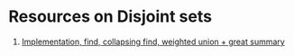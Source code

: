 # Resources on Disjoint sets


1. [Implementation, find, collapsing find, weighted union + great summary](https://www.youtube.com/watch?v=wU6udHRIkcc&ab_channel=AbdulBari)
